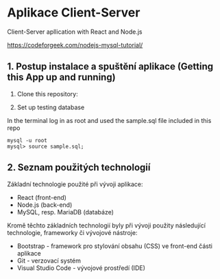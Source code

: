 # Aplikace Client-Server
Client-Server apllication with React and Node.js

https://codeforgeek.com/nodejs-mysql-tutorial/

## 1. Postup instalace a spuštění aplikace (Getting this App up and running)

1. Clone this repository:

2. Set up testing database

In the terminal log in as root and used the sample.sql file included in this repo

```
mysql -u root
mysql> source sample.sql;
```

## 2. Seznam použitých technologií

Základní technologie použité při vývoji aplikace:

* React (front-end)
* Node.js (back-end)
* MySQL, resp. MariaDB (databáze)

Kromě těchto základních technologií byly při vývoji použity následující technologie, frameworky či vývojové nástroje:

* Bootstrap - framework pro stylování obsahu (CSS) ve front-end části aplikace
* Git - verzovací systém
* Visual Studio Code - vývojové prostředí (IDE)
